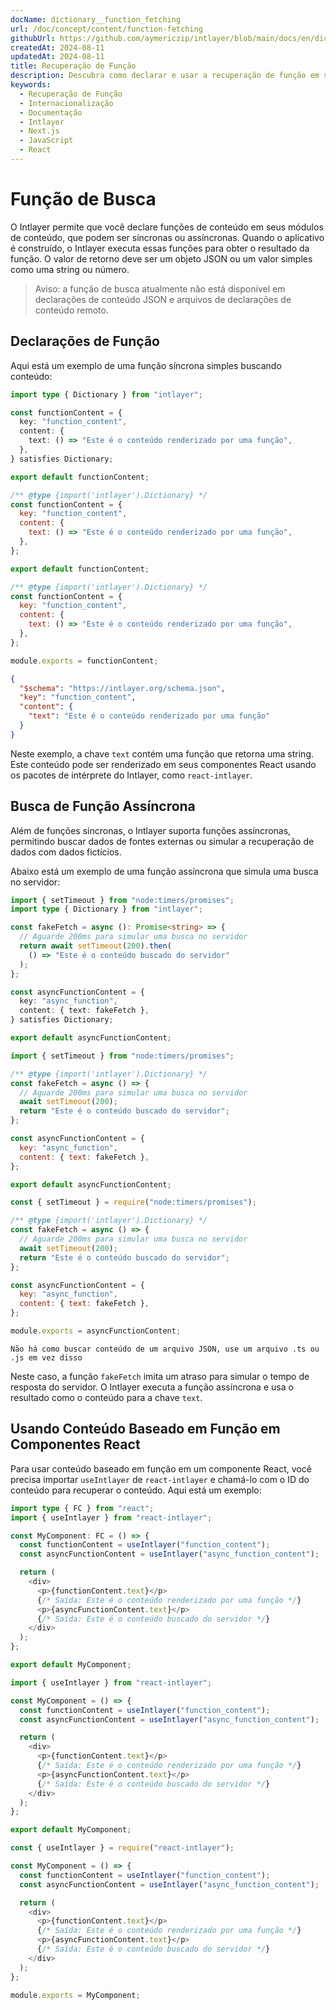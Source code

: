 ```yaml
---
docName: dictionary__function_fetching
url: /doc/concept/content/function-fetching
githubUrl: https://github.com/aymericzip/intlayer/blob/main/docs/en/dictionary/function_fetching.md
createdAt: 2024-08-11
updatedAt: 2024-08-11
title: Recuperação de Função
description: Descubra como declarar e usar a recuperação de função em seu site multilíngue. Siga as etapas desta documentação online para configurar seu projeto em poucos minutos.
keywords:
  - Recuperação de Função
  - Internacionalização
  - Documentação
  - Intlayer
  - Next.js
  - JavaScript
  - React
---
```


# Função de Busca

O Intlayer permite que você declare funções de conteúdo em seus módulos de conteúdo, que podem ser síncronas ou assíncronas. Quando o aplicativo é construído, o Intlayer executa essas funções para obter o resultado da função. O valor de retorno deve ser um objeto JSON ou um valor simples como uma string ou número.

> Aviso: a função de busca atualmente não está disponível em declarações de conteúdo JSON e arquivos de declarações de conteúdo remoto.

## Declarações de Função

Aqui está um exemplo de uma função síncrona simples buscando conteúdo:

```typescript fileName="**/*.content.ts" contentDeclarationFormat="typescript"
import type { Dictionary } from "intlayer";

const functionContent = {
  key: "function_content",
  content: {
    text: () => "Este é o conteúdo renderizado por uma função",
  },
} satisfies Dictionary;

export default functionContent;
```

```javascript fileName="**/*.content.mjs" contentDeclarationFormat="esm"
/** @type {import('intlayer').Dictionary} */
const functionContent = {
  key: "function_content",
  content: {
    text: () => "Este é o conteúdo renderizado por uma função",
  },
};

export default functionContent;
```

```javascript fileName="**/*.content.cjs" contentDeclarationFormat="commonjs"
/** @type {import('intlayer').Dictionary} */
const functionContent = {
  key: "function_content",
  content: {
    text: () => "Este é o conteúdo renderizado por uma função",
  },
};

module.exports = functionContent;
```

```json fileName="**/*.content.json" contentDeclarationFormat="json"
{
  "$schema": "https://intlayer.org/schema.json",
  "key": "function_content",
  "content": {
    "text": "Este é o conteúdo renderizado por uma função"
  }
}
```

Neste exemplo, a chave `text` contém uma função que retorna uma string. Este conteúdo pode ser renderizado em seus componentes React usando os pacotes de intérprete do Intlayer, como `react-intlayer`.

## Busca de Função Assíncrona

Além de funções síncronas, o Intlayer suporta funções assíncronas, permitindo buscar dados de fontes externas ou simular a recuperação de dados com dados fictícios.

Abaixo está um exemplo de uma função assíncrona que simula uma busca no servidor:

```typescript fileName="**/*.content.ts" contentDeclarationFormat="typescript"
import { setTimeout } from "node:timers/promises";
import type { Dictionary } from "intlayer";

const fakeFetch = async (): Promise<string> => {
  // Aguarde 200ms para simular uma busca no servidor
  return await setTimeout(200).then(
    () => "Este é o conteúdo buscado do servidor"
  );
};

const asyncFunctionContent = {
  key: "async_function",
  content: { text: fakeFetch },
} satisfies Dictionary;

export default asyncFunctionContent;
```

```javascript fileName="**/*.content.mjs" contentDeclarationFormat="esm"
import { setTimeout } from "node:timers/promises";

/** @type {import('intlayer').Dictionary} */
const fakeFetch = async () => {
  // Aguarde 200ms para simular uma busca no servidor
  await setTimeout(200);
  return "Este é o conteúdo buscado do servidor";
};

const asyncFunctionContent = {
  key: "async_function",
  content: { text: fakeFetch },
};

export default asyncFunctionContent;
```

```javascript fileName="**/*.content.cjs" contentDeclarationFormat="commonjs"
const { setTimeout } = require("node:timers/promises");

/** @type {import('intlayer').Dictionary} */
const fakeFetch = async () => {
  // Aguarde 200ms para simular uma busca no servidor
  await setTimeout(200);
  return "Este é o conteúdo buscado do servidor";
};

const asyncFunctionContent = {
  key: "async_function",
  content: { text: fakeFetch },
};

module.exports = asyncFunctionContent;
```

```plaintext fileName="**/*.content.json" contentDeclarationFormat="json"
Não há como buscar conteúdo de um arquivo JSON, use um arquivo .ts ou .js em vez disso
```

Neste caso, a função `fakeFetch` imita um atraso para simular o tempo de resposta do servidor. O Intlayer executa a função assíncrona e usa o resultado como o conteúdo para a chave `text`.

## Usando Conteúdo Baseado em Função em Componentes React

Para usar conteúdo baseado em função em um componente React, você precisa importar `useIntlayer` de `react-intlayer` e chamá-lo com o ID do conteúdo para recuperar o conteúdo. Aqui está um exemplo:

```typescript fileName="**/*.jsx" codeFormat="typescript"
import type { FC } from "react";
import { useIntlayer } from "react-intlayer";

const MyComponent: FC = () => {
  const functionContent = useIntlayer("function_content");
  const asyncFunctionContent = useIntlayer("async_function_content");

  return (
    <div>
      <p>{functionContent.text}</p>
      {/* Saída: Este é o conteúdo renderizado por uma função */}
      <p>{asyncFunctionContent.text}</p>
      {/* Saída: Este é o conteúdo buscado do servidor */}
    </div>
  );
};

export default MyComponent;
```

```javascript fileName="**/*.mjx" codeFormat="esm"
import { useIntlayer } from "react-intlayer";

const MyComponent = () => {
  const functionContent = useIntlayer("function_content");
  const asyncFunctionContent = useIntlayer("async_function_content");

  return (
    <div>
      <p>{functionContent.text}</p>
      {/* Saída: Este é o conteúdo renderizado por uma função */}
      <p>{asyncFunctionContent.text}</p>
      {/* Saída: Este é o conteúdo buscado do servidor */}
    </div>
  );
};

export default MyComponent;
```

```javascript fileName="**/*.cjs" codeFormat="commonjs"
const { useIntlayer } = require("react-intlayer");

const MyComponent = () => {
  const functionContent = useIntlayer("function_content");
  const asyncFunctionContent = useIntlayer("async_function_content");

  return (
    <div>
      <p>{functionContent.text}</p>
      {/* Saída: Este é o conteúdo renderizado por uma função */}
      <p>{asyncFunctionContent.text}</p>
      {/* Saída: Este é o conteúdo buscado do servidor */}
    </div>
  );
};

module.exports = MyComponent;
```
